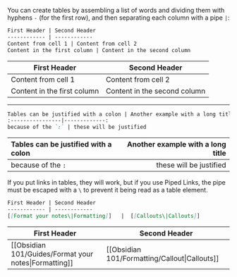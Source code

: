 You can create tables by assembling a list of words and dividing them with hyphens `-` (for the first row), and then separating each column with a pipe `|`:

```md
First Header | Second Header
------------ | ------------
Content from cell 1 | Content from cell 2
Content in the first column | Content in the second column
```

| First Header                | Second Header                |
| --------------------------- | ---------------------------- |
| Content from cell 1         | Content from cell 2          |
| Content in the first column | Content in the second column |

---

```md
Tables can be justified with a colon | Another example with a long title
:----------------|-------------:
because of the `:` | these will be justified
```

Tables can be justified with a colon | Another example with a long title
:----------------|-------------:
because of the `:` | these will be justified

If you put links in tables, they will work, but if you use Piped Links, the pipe must be escaped with a `\` to prevent it being read as a table element.

```md
First Header | Second Header
------------ | ------------
[[Format your notes\|Formatting]]	|  [[Callouts\|Callouts]]
```

First Header | Second Header
------------ | ------------
[[Obsidian 101/Guides/Format your notes\|Formatting]]	|  [[Obsidian 101/Formatting/Callout\|Callouts]]
